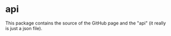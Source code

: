 # api

This package contains the source of the GitHub page and the "api" (it really is just a json file).
